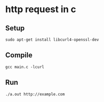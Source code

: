 # http request in c

## Setup

```
sudo apt-get install libcurl4-openssl-dev
```

## Compile

```
gcc main.c -lcurl
```

## Run

```
./a.out http://example.com
```
